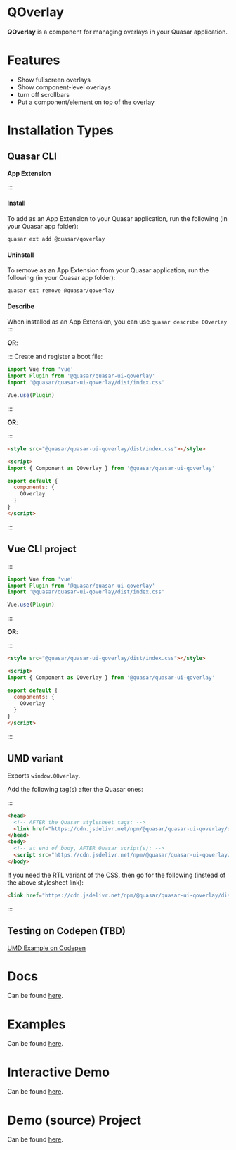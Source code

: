 QOverlay
===

**QOverlay** is a component for managing overlays in your Quasar application.

# Features
- Show fullscreen overlays
- Show component-level overlays
- turn off scrollbars
- Put a component/element on top of the overlay

# Installation Types

## Quasar CLI

**App Extension**

:::
#### Install

To add as an App Extension to your Quasar application, run the following (in your Quasar app folder):
```
quasar ext add @quasar/qoverlay
```

#### Uninstall

To remove as an App Extension from your Quasar application, run the following (in your Quasar app folder):
```
quasar ext remove @quasar/qoverlay
```

#### Describe
When installed as an App Extension, you can use `quasar describe QOverlay`
:::

**OR**:

:::
Create and register a boot file:

```js
import Vue from 'vue'
import Plugin from '@quasar/quasar-ui-qoverlay'
import '@quasar/quasar-ui-qoverlay/dist/index.css'

Vue.use(Plugin)
```
:::

**OR**:

:::
```html
<style src="@quasar/quasar-ui-qoverlay/dist/index.css"></style>

<script>
import { Component as QOverlay } from '@quasar/quasar-ui-qoverlay'

export default {
  components: {
    QOverlay
  }
}
</script>
```
:::

## Vue CLI project

:::
```js
import Vue from 'vue'
import Plugin from '@quasar/quasar-ui-qoverlay'
import '@quasar/quasar-ui-qoverlay/dist/index.css'

Vue.use(Plugin)
```
:::

**OR**:

:::
```html
<style src="@quasar/quasar-ui-qoverlay/dist/index.css"></style>

<script>
import { Component as QOverlay } from '@quasar/quasar-ui-qoverlay'

export default {
  components: {
    QOverlay
  }
}
</script>
```
:::

## UMD variant

Exports `window.QOverlay`.

Add the following tag(s) after the Quasar ones:

:::
```html
<head>
  <!-- AFTER the Quasar stylesheet tags: -->
  <link href="https://cdn.jsdelivr.net/npm/@quasar/quasar-ui-qoverlay/dist/index.min.css" rel="stylesheet" type="text/css">
</head>
<body>
  <!-- at end of body, AFTER Quasar script(s): -->
  <script src="https://cdn.jsdelivr.net/npm/@quasar/quasar-ui-qoverlay/dist/index.umd.min.js"></script>
</body>
```
If you need the RTL variant of the CSS, then go for the following (instead of the above stylesheet link):
```html
<link href="https://cdn.jsdelivr.net/npm/@quasar/quasar-ui-qoverlay/dist/index.rtl.min.css" rel="stylesheet" type="text/css">
```
:::

## Testing on Codepen (TBD)
[UMD Example on Codepen](https://codepen.io/Hawkeye64/pen/RwwwKQL)

# Docs
Can be found [here](https://quasarframework.github.io/quasar-ui-qoverlay).

# Examples
Can be found [here](https://quasarframework.github.io/quasar-ui-qoverlay/examples).

# Interactive Demo
Can be found [here](https://quasarframework.github.io/quasar-ui-qoverlay/demo).

# Demo (source) Project
Can be found [here](https://github.com/quasarframework/quasar-ui-qoverlay/tree/master/demo).

~~~
